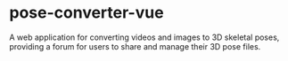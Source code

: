 # pose-converter-vue
A web application for converting videos and images to 3D skeletal poses, providing a forum for users to share and manage their 3D pose files.
